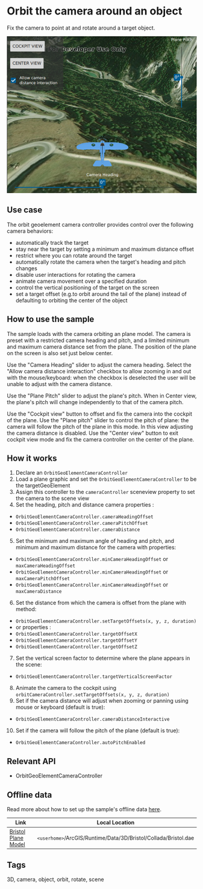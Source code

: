 # Orbit the camera around an object

Fix the camera to point at and rotate around a target object.

![](screenshot.png)

## Use case

The orbit geoelement camera controller provides control over the following camera behaviors:

*   automatically track the target
*   stay near the target by setting a minimum and maximum distance offset
*   restrict where you can rotate around the target
*   automatically rotate the camera when the target's heading and pitch changes
*   disable user interactions for rotating the camera
*   animate camera movement over a specified duration
*   control the vertical positioning of the target on the screen
*   set a target offset (e.g.to orbit around the tail of the plane) instead of defaulting to orbiting the center of the object

## How to use the sample

The sample loads with the camera orbiting an plane model. The camera is preset with a restricted camera heading and pitch, and a limited minimum and maximum camera distance set from the plane. The position of the plane on the screen is also set just below center.

Use the "Camera Heading" slider to adjust the camera heading. Select the "Allow camera distance interaction" checkbox to allow zooming in and out with the mouse/keyboard: when the checkbox is deselected the user will be unable to adjust with the camera distance.

Use the "Plane Pitch" slider to adjust the plane's pitch. When in Center view, the plane's pitch will change independently to that of the camera pitch.

Use the "Cockpit view" button to offset and fix the camera into the cockpit of the plane. Use the "Plane pitch" slider to control the pitch of plane: the camera will follow the pitch of the plane in this mode. In this view adjusting the camera distance is disabled. Use the "Center view" button to exit cockpit view mode and fix the camera controller on the center of the plane.

## How it works

1. Declare an `OrbitGeoElementCameraController`
2. Load a plane graphic and set the `OrbitGeoElementCameraController` to be the targetGeoElement
3. Assign this controller to the `cameraController` sceneview property to set the camera to the scene view
4. Set the heading, pitch and distance camera properties :
 * `OrbitGeoElementCameraController.cameraHeadingOffset`
 * `OrbitGeoElementCameraController.cameraPitchOffset`
 * `OrbitGeoElementCameraController.cameraDistance`
5. Set the minimum and maximum angle of heading and pitch, and minimum and maximum distance for the camera with properties:
 * `OrbitGeoElementCameraController.minCameraHeadingOffset` or `maxCameraHeadingOffset`
 * `OrbitGeoElementCameraController.minCameraHeadingOffset` or `maxCameraPitchOffset`
 * `OrbitGeoElementCameraController.minCameraHeadingOffset` or `maxCameraDistance`
6. Set the distance from which the camera is offset from the plane with method:
 * `OrbitGeoElementCameraController.setTargetOffsets(x, y, z, duration)`
 * or properties :
 * `OrbitGeoElementCameraController.targetOffsetX`
 * `OrbitGeoElementCameraController.targetOffsetY`
 * `OrbitGeoElementCameraController.targetOffsetZ`
7. Set the vertical screen factor to determine where the plane appears in the scene:
 * `OrbitGeoElementCameraController.targetVerticalScreenFactor`
8. Animate the camera to the cockpit using `orbitCameraController.setTargetOffsets(x, y, z, duration)`
9. Set if the camera distance will adjust when zooming or panning using mouse or keyboard (default is true):
 * `OrbitGeoElementCameraController.cameraDistanceInteractive`
10. Set if the camera will follow the pitch of the plane (default is true):
 * `OrbitGeoElementCameraController.autoPitchEnabled`

## Relevant API

*   OrbitGeoElementCameraController

## Offline data

Read more about how to set up the sample's offline data [here](http://links.esri.com/ArcGISRuntimeQtSamples#use-offline-data-in-the-samples).

Link | Local Location
---------|-------|
|[Bristol Plane Model](https://www.arcgis.com/home/item.html?id=681d6f7694644709a7c830ec57a2d72b)| `<userhome>`/ArcGIS/Runtime/Data/3D/Bristol/Collada/Bristol.dae |

## Tags

3D, camera, object, orbit, rotate, scene
